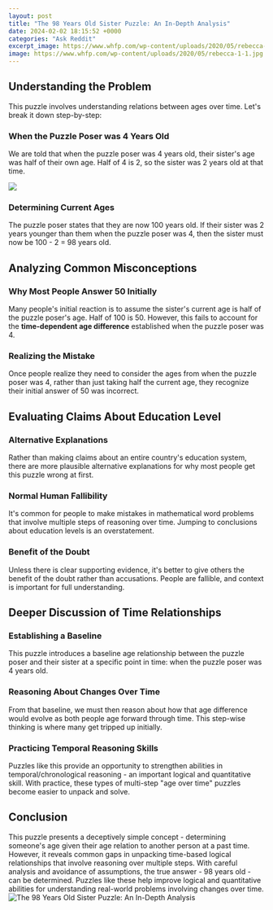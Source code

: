 ```yaml
---
layout: post
title: "The 98 Years Old Sister Puzzle: An In-Depth Analysis"
date: 2024-02-02 18:15:52 +0000
categories: "Ask Reddit"
excerpt_image: https://www.whfp.com/wp-content/uploads/2020/05/rebecca-1-1.jpg
image: https://www.whfp.com/wp-content/uploads/2020/05/rebecca-1-1.jpg
---
```


## Understanding the Problem
This puzzle involves understanding relations between ages over time. Let's break it down step-by-step:
### When the Puzzle Poser was 4 Years Old
We are told that when the puzzle poser was 4 years old, their sister's age was half of their own age. Half of 4 is 2, so the sister was 2 years old at that time. 

![](https://onejive.com/wp-content/uploads/2014/06/1.jpg)
### Determining Current Ages
The puzzle poser states that they are now 100 years old. If their sister was 2 years younger than them when the puzzle poser was 4, then the sister must now be 100 - 2 = 98 years old.
## Analyzing Common Misconceptions
### Why Most People Answer 50 Initially 
Many people's initial reaction is to assume the sister's current age is half of the puzzle poser's age. Half of 100 is 50. However, this fails to account for the **time-dependent age difference** established when the puzzle poser was 4.
### Realizing the Mistake 
Once people realize they need to consider the ages from when the puzzle poser was 4, rather than just taking half the current age, they recognize their initial answer of 50 was incorrect.
## Evaluating Claims About Education Level
### Alternative Explanations 
Rather than making claims about an entire country's education system, there are more plausible alternative explanations for why most people get this puzzle wrong at first. 
### Normal Human Fallibility
It's common for people to make mistakes in mathematical word problems that involve multiple steps of reasoning over time. Jumping to conclusions about education levels is an overstatement.
### Benefit of the Doubt
Unless there is clear supporting evidence, it's better to give others the benefit of the doubt rather than accusations. People are fallible, and context is important for full understanding.
## Deeper Discussion of Time Relationships
### Establishing a Baseline 
This puzzle introduces a baseline age relationship between the puzzle poser and their sister at a specific point in time: when the puzzle poser was 4 years old.
### Reasoning About Changes Over Time
From that baseline, we must then reason about how that age difference would evolve as both people age forward through time. This step-wise thinking is where many get tripped up initially. 
### Practicing Temporal Reasoning Skills
Puzzles like this provide an opportunity to strengthen abilities in temporal/chronological reasoning - an important logical and quantitative skill. With practice, these types of multi-step "age over time" puzzles become easier to unpack and solve.
## Conclusion 
This puzzle presents a deceptively simple concept - determining someone's age given their age relation to another person at a past time. However, it reveals common gaps in unpacking time-based logical relationships that involve reasoning over multiple steps. With careful analysis and avoidance of assumptions, the true answer - 98 years old - can be determined. Puzzles like these help improve logical and quantitative abilities for understanding real-world problems involving changes over time.
![The 98 Years Old Sister Puzzle: An In-Depth Analysis](https://www.whfp.com/wp-content/uploads/2020/05/rebecca-1-1.jpg)